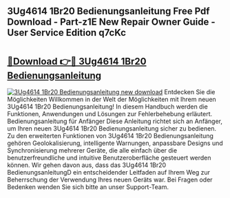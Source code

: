 ## 3Ug4614 1Br20 Bedienungsanleitung Free Pdf Download - Part-z1E New Repair Owner Guide - User Service Edition q7cKc

# <h2><a href="http://df59om.blite.top/?on=3Ug4614+1Br20+Bedienungsanleitung">🔗Download 👉🔴 3Ug4614 1Br20 Bedienungsanleitung</a></h2>

[![3Ug4614 1Br20 Bedienungsanleitung new download](https://i.imgur.com/lujVjoI.png)](http://df59om.blite.top/?on=3Ug4614+1Br20+Bedienungsanleitung)
Entdecken Sie die Möglichkeiten Willkommen in der Welt der Möglichkeiten mit Ihrem neuen 3Ug4614 1Br20 Bedienungsanleitung! In diesem Handbuch werden die Funktionen, Anwendungen und Lösungen zur Fehlerbehebung erläutert. Bedienungsanleitung für Anfänger Diese Anleitung richtet sich an Anfänger, um Ihren neuen 3Ug4614 1Br20 Bedienungsanleitung sicher zu bedienen. Zu den erweiterten Funktionen von 3Ug4614 1Br20 Bedienungsanleitung gehören Geolokalisierung, intelligente Warnungen, anpassbare Designs und Synchronisierung mehrerer Geräte, die alle einfach über die benutzerfreundliche und intuitive Benutzeroberfläche gesteuert werden können. Wir gehen davon aus, dass das 3Ug4614 1Br20 BedienungsanleitungD ein entscheidender Leitfaden auf Ihrem Weg zur Beherrschung der Verwendung Ihres neuen Geräts war. Bei Fragen oder Bedenken wenden Sie sich bitte an unser Support-Team.
